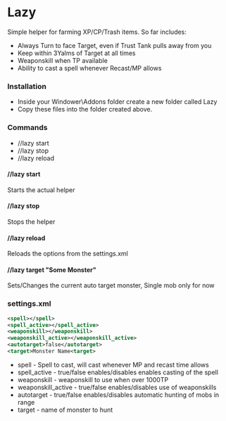 # Lazy

Simple helper for farming XP/CP/Trash items. So far includes:

  - Always Turn to face Target, even if Trust Tank pulls away from you
  - Keep within 3Yalms of Target at all times
  - Weaponskill when TP available
  - Ability to cast a spell whenever Recast/MP allows

### Installation

* Inside your Windower\Addons folder create a new folder called Lazy
* Copy these files into the folder created above.

### Commands
* //lazy start
* //lazy stop
* //lazy reload

#### //lazy start
Starts the actual helper

#### //lazy stop
Stops the helper

#### //lazy reload
Reloads the options from the settings.xml

#### //lazy target "Some Monster"
Sets/Changes the current auto target monster, Single mob only for now

### settings.xml
```xml
<spell></spell>
<spell_active></spell_active>
<weaponskill></weaponskill>
<weaponskill_active></weaponskill_active>
<autotarget>false</autotarget>
<target>Monster Name<target>
```
* spell - Spell to cast, will cast whenever MP and recast time allows
* spell_active - true/false enables/disables enables casting of the spell
* weaponskill - weaponskill to use when over 1000TP
* weaponskill_active - true/false enables/disables use of weaponskills
* autotarget - true/false enables/disables automatic hunting of mobs in range
* target - name of monster to hunt
